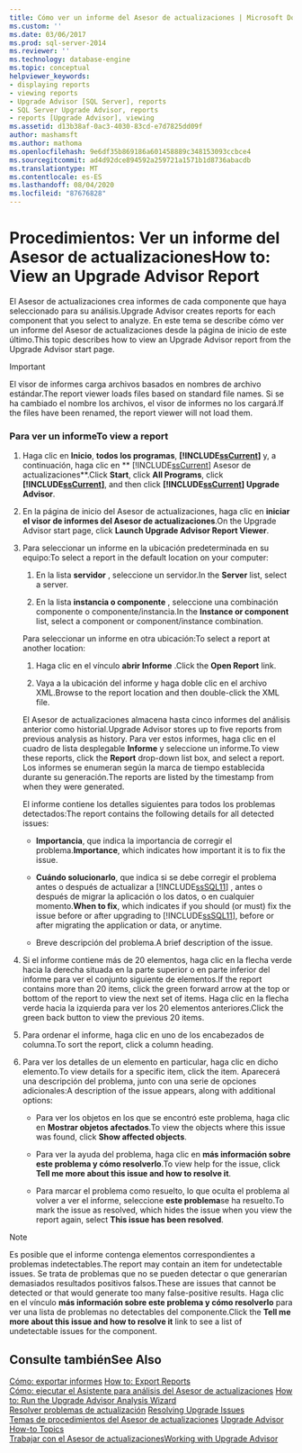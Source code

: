 ```yaml
---
title: Cómo ver un informe del Asesor de actualizaciones | Microsoft Docs
ms.custom: ''
ms.date: 03/06/2017
ms.prod: sql-server-2014
ms.reviewer: ''
ms.technology: database-engine
ms.topic: conceptual
helpviewer_keywords:
- displaying reports
- viewing reports
- Upgrade Advisor [SQL Server], reports
- SQL Server Upgrade Advisor, reports
- reports [Upgrade Advisor], viewing
ms.assetid: d13b38af-0ac3-4030-83cd-e7d7825dd09f
author: mashamsft
ms.author: mathoma
ms.openlocfilehash: 9e6df35b869186a601458889c348153093ccbce4
ms.sourcegitcommit: ad4d92dce894592a259721a1571b1d8736abacdb
ms.translationtype: MT
ms.contentlocale: es-ES
ms.lasthandoff: 08/04/2020
ms.locfileid: "87676828"
---
```

# <a name="how-to-view-an-upgrade-advisor-report"></a><span data-ttu-id="8ac4b-102">Procedimientos: Ver un informe del Asesor de actualizaciones</span><span class="sxs-lookup"><span data-stu-id="8ac4b-102">How to: View an Upgrade Advisor Report</span></span>
  <span data-ttu-id="8ac4b-103">El Asesor de actualizaciones crea informes de cada componente que haya seleccionado para su análisis.</span><span class="sxs-lookup"><span data-stu-id="8ac4b-103">Upgrade Advisor creates reports for each component that you select to analyze.</span></span> <span data-ttu-id="8ac4b-104">En este tema se describe cómo ver un informe del Asesor de actualizaciones desde la página de inicio de este último.</span><span class="sxs-lookup"><span data-stu-id="8ac4b-104">This topic describes how to view an Upgrade Advisor report from the Upgrade Advisor start page.</span></span>  
  
> [!IMPORTANT]  
>  <span data-ttu-id="8ac4b-105">El visor de informes carga archivos basados en nombres de archivo estándar.</span><span class="sxs-lookup"><span data-stu-id="8ac4b-105">The report viewer loads files based on standard file names.</span></span> <span data-ttu-id="8ac4b-106">Si se ha cambiado el nombre los archivos, el visor de informes no los cargará.</span><span class="sxs-lookup"><span data-stu-id="8ac4b-106">If the files have been renamed, the report viewer will not load them.</span></span>  
  
### <a name="to-view-a-report"></a><span data-ttu-id="8ac4b-107">Para ver un informe</span><span class="sxs-lookup"><span data-stu-id="8ac4b-107">To view a report</span></span>  
  
1.  <span data-ttu-id="8ac4b-108">Haga clic en **Inicio**, **todos los programas**, **[!INCLUDE[ssCurrent](../../includes/sscurrent-md.md)]** y, a continuación, haga clic en \*\* [!INCLUDE[ssCurrent](../../includes/sscurrent-md.md)] Asesor de actualizaciones\*\*.</span><span class="sxs-lookup"><span data-stu-id="8ac4b-108">Click **Start**, click **All Programs**, click **[!INCLUDE[ssCurrent](../../includes/sscurrent-md.md)]**, and then click **[!INCLUDE[ssCurrent](../../includes/sscurrent-md.md)] Upgrade Advisor**.</span></span>  
  
2.  <span data-ttu-id="8ac4b-109">En la página de inicio del Asesor de actualizaciones, haga clic en **iniciar el visor de informes del Asesor de actualizaciones**.</span><span class="sxs-lookup"><span data-stu-id="8ac4b-109">On the Upgrade Advisor start page, click **Launch Upgrade Advisor Report Viewer**.</span></span>  
  
3.  <span data-ttu-id="8ac4b-110">Para seleccionar un informe en la ubicación predeterminada en su equipo:</span><span class="sxs-lookup"><span data-stu-id="8ac4b-110">To select a report in the default location on your computer:</span></span>  
  
    1.  <span data-ttu-id="8ac4b-111">En la lista **servidor** , seleccione un servidor.</span><span class="sxs-lookup"><span data-stu-id="8ac4b-111">In the **Server** list, select a server.</span></span>  
  
    2.  <span data-ttu-id="8ac4b-112">En la lista **instancia o componente** , seleccione una combinación componente o componente/instancia.</span><span class="sxs-lookup"><span data-stu-id="8ac4b-112">In the **Instance or component** list, select a component or component/instance combination.</span></span>  
  
     <span data-ttu-id="8ac4b-113">Para seleccionar un informe en otra ubicación:</span><span class="sxs-lookup"><span data-stu-id="8ac4b-113">To select a report at another location:</span></span>  
  
    1.  <span data-ttu-id="8ac4b-114">Haga clic en el vínculo **abrir Informe** .</span><span class="sxs-lookup"><span data-stu-id="8ac4b-114">Click the **Open Report** link.</span></span>  
  
    2.  <span data-ttu-id="8ac4b-115">Vaya a la ubicación del informe y haga doble clic en el archivo XML.</span><span class="sxs-lookup"><span data-stu-id="8ac4b-115">Browse to the report location and then double-click the XML file.</span></span>  
  
     <span data-ttu-id="8ac4b-116">El Asesor de actualizaciones almacena hasta cinco informes del análisis anterior como historial.</span><span class="sxs-lookup"><span data-stu-id="8ac4b-116">Upgrade Advisor stores up to five reports from previous analysis as history.</span></span> <span data-ttu-id="8ac4b-117">Para ver estos informes, haga clic en el cuadro de lista desplegable **Informe** y seleccione un informe.</span><span class="sxs-lookup"><span data-stu-id="8ac4b-117">To view these reports, click the **Report** drop-down list box, and select a report.</span></span> <span data-ttu-id="8ac4b-118">Los informes se enumeran según la marca de tiempo establecida durante su generación.</span><span class="sxs-lookup"><span data-stu-id="8ac4b-118">The reports are listed by the timestamp from when they were generated.</span></span>  
  
     <span data-ttu-id="8ac4b-119">El informe contiene los detalles siguientes para todos los problemas detectados:</span><span class="sxs-lookup"><span data-stu-id="8ac4b-119">The report contains the following details for all detected issues:</span></span>  
  
    -   <span data-ttu-id="8ac4b-120">**Importancia**, que indica la importancia de corregir el problema.</span><span class="sxs-lookup"><span data-stu-id="8ac4b-120">**Importance**, which indicates how important it is to fix the issue.</span></span>  
  
    -   <span data-ttu-id="8ac4b-121">**Cuándo solucionarlo**, que indica si se debe corregir el problema antes o después de actualizar a [!INCLUDE[ssSQL11](../../includes/sssql11-md.md)] , antes o después de migrar la aplicación o los datos, o en cualquier momento.</span><span class="sxs-lookup"><span data-stu-id="8ac4b-121">**When to fix**, which indicates if you should (or must) fix the issue before or after upgrading to [!INCLUDE[ssSQL11](../../includes/sssql11-md.md)], before or after migrating the application or data, or anytime.</span></span>  
  
    -   <span data-ttu-id="8ac4b-122">Breve descripción del problema.</span><span class="sxs-lookup"><span data-stu-id="8ac4b-122">A brief description of the issue.</span></span>  
  
4.  <span data-ttu-id="8ac4b-123">Si el informe contiene más de 20 elementos, haga clic en la flecha verde hacia la derecha situada en la parte superior o en parte inferior del informe para ver el conjunto siguiente de elementos.</span><span class="sxs-lookup"><span data-stu-id="8ac4b-123">If the report contains more than 20 items, click the green forward arrow at the top or bottom of the report to view the next set of items.</span></span> <span data-ttu-id="8ac4b-124">Haga clic en la flecha verde hacia la izquierda para ver los 20 elementos anteriores.</span><span class="sxs-lookup"><span data-stu-id="8ac4b-124">Click the green back button to view the previous 20 items.</span></span>  
  
5.  <span data-ttu-id="8ac4b-125">Para ordenar el informe, haga clic en uno de los encabezados de columna.</span><span class="sxs-lookup"><span data-stu-id="8ac4b-125">To sort the report, click a column heading.</span></span>  
  
6.  <span data-ttu-id="8ac4b-126">Para ver los detalles de un elemento en particular, haga clic en dicho elemento.</span><span class="sxs-lookup"><span data-stu-id="8ac4b-126">To view details for a specific item, click the item.</span></span> <span data-ttu-id="8ac4b-127">Aparecerá una descripción del problema, junto con una serie de opciones adicionales:</span><span class="sxs-lookup"><span data-stu-id="8ac4b-127">A description of the issue appears, along with additional options:</span></span>  
  
    -   <span data-ttu-id="8ac4b-128">Para ver los objetos en los que se encontró este problema, haga clic en **Mostrar objetos afectados**.</span><span class="sxs-lookup"><span data-stu-id="8ac4b-128">To view the objects where this issue was found, click **Show affected objects**.</span></span>  
  
    -   <span data-ttu-id="8ac4b-129">Para ver la ayuda del problema, haga clic en **más información sobre este problema y cómo resolverlo**.</span><span class="sxs-lookup"><span data-stu-id="8ac4b-129">To view help for the issue, click **Tell me more about this issue and how to resolve it**.</span></span>  
  
    -   <span data-ttu-id="8ac4b-130">Para marcar el problema como resuelto, lo que oculta el problema al volver a ver el informe, seleccione **este problema**se ha resuelto.</span><span class="sxs-lookup"><span data-stu-id="8ac4b-130">To mark the issue as resolved, which hides the issue when you view the report again, select **This issue has been resolved**.</span></span>  
  
> [!NOTE]  
>  <span data-ttu-id="8ac4b-131">Es posible que el informe contenga elementos correspondientes a problemas indetectables.</span><span class="sxs-lookup"><span data-stu-id="8ac4b-131">The report may contain an item for undetectable issues.</span></span> <span data-ttu-id="8ac4b-132">Se trata de problemas que no se pueden detectar o que generarían demasiados resultados positivos falsos.</span><span class="sxs-lookup"><span data-stu-id="8ac4b-132">These are issues that cannot be detected or that would generate too many false-positive results.</span></span> <span data-ttu-id="8ac4b-133">Haga clic en el vínculo **más información sobre este problema y cómo resolverlo** para ver una lista de problemas no detectables del componente.</span><span class="sxs-lookup"><span data-stu-id="8ac4b-133">Click the **Tell me more about this issue and how to resolve it** link to see a list of undetectable issues for the component.</span></span>  
  
## <a name="see-also"></a><span data-ttu-id="8ac4b-134">Consulte también</span><span class="sxs-lookup"><span data-stu-id="8ac4b-134">See Also</span></span>  
 <span data-ttu-id="8ac4b-135">[Cómo: exportar informes](../../../2014/sql-server/install/how-to-export-reports.md) </span><span class="sxs-lookup"><span data-stu-id="8ac4b-135">[How to: Export Reports](../../../2014/sql-server/install/how-to-export-reports.md) </span></span>  
 <span data-ttu-id="8ac4b-136">[Cómo: ejecutar el Asistente para análisis del Asesor de actualizaciones](../../../2014/sql-server/install/how-to-run-the-upgrade-advisor-analysis-wizard.md) </span><span class="sxs-lookup"><span data-stu-id="8ac4b-136">[How to: Run the Upgrade Advisor Analysis Wizard](../../../2014/sql-server/install/how-to-run-the-upgrade-advisor-analysis-wizard.md) </span></span>  
 <span data-ttu-id="8ac4b-137">[Resolver problemas de actualización](../../../2014/sql-server/install/resolving-upgrade-issues.md) </span><span class="sxs-lookup"><span data-stu-id="8ac4b-137">[Resolving Upgrade Issues](../../../2014/sql-server/install/resolving-upgrade-issues.md) </span></span>  
 <span data-ttu-id="8ac4b-138">[Temas de procedimientos del Asesor de actualizaciones](../../../2014/sql-server/install/upgrade-advisor-how-to-topics.md) </span><span class="sxs-lookup"><span data-stu-id="8ac4b-138">[Upgrade Advisor How-to Topics](../../../2014/sql-server/install/upgrade-advisor-how-to-topics.md) </span></span>  
 [<span data-ttu-id="8ac4b-139">Trabajar con el Asesor de actualizaciones</span><span class="sxs-lookup"><span data-stu-id="8ac4b-139">Working with Upgrade Advisor</span></span>](../../../2014/sql-server/install/working-with-upgrade-advisor.md)  
  
  
